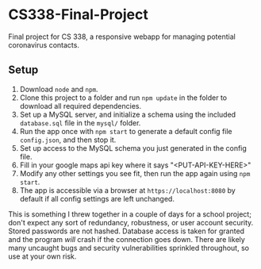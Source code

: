 # CS338-Final-Project
Final project for CS 338, a responsive webapp for managing potential coronavirus contacts.

## Setup

1. Download `node` and `npm`.
2. Clone this project to a folder and run `npm update` in the folder to download all required dependencies.
3. Set up a MySQL server, and initialize a schema using the included `database.sql` file in the `mysql/` folder.
4. Run the app once with `npm start` to generate a default config file `config.json`, and then stop it.
5. Set up access to the MySQL schema you just generated in the config file. 
6. Fill in your google maps api key where it says "\<PUT-API-KEY-HERE\>"
7. Modify any other settings you see fit, then run the app again using `npm start`.
8. The app is accessible via a browser at `https://localhost:8080` by default if all config settings are left unchanged.

This is something I threw together in a couple of days for a school project; don't expect any sort of redundancy, robustness, or user account security. Stored passwords are not hashed. Database access is taken for granted and the program *will* crash if the connection goes down. There are likely many uncaught bugs and security vulnerabilities sprinkled throughout, so use at your own risk.
